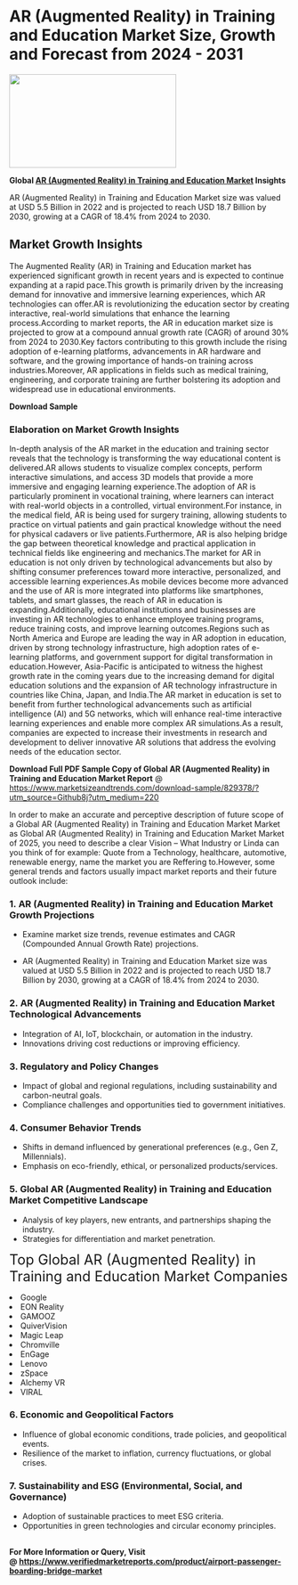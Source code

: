 <H1>AR (Augmented Reality) in Training and Education Market Size, Growth and Forecast from 2024 - 2031</H1><img class="aligncenter size-medium wp-image-584254" src="https://thirdeyenews.in/wp-content/uploads/2024/09/Global-Market-Research-300x168.jpeg" alt="" width="300" height="168" /><p><strong>Global&nbsp;<a href="https://www.marketsizeandtrends.com/download-sample/829378/?utm_source=Github8j?utm_medium=220">AR (Augmented Reality) in Training and Education Market</a> Insights</strong></p><p>AR (Augmented Reality) in Training and Education Market size was valued at USD 5.5 Billion in 2022 and is projected to reach USD 18.7 Billion by 2030, growing at a CAGR of 18.4% from 2024 to 2030.</p><p><h2>Market Growth Insights</h2> <p>The Augmented Reality (AR) in Training and Education market has experienced significant growth in recent years and is expected to continue expanding at a rapid pace.This growth is primarily driven by the increasing demand for innovative and immersive learning experiences, which AR technologies can offer.AR is revolutionizing the education sector by creating interactive, real-world simulations that enhance the learning process.According to market reports, the AR in education market size is projected to grow at a compound annual growth rate (CAGR) of around 30% from 2024 to 2030.Key factors contributing to this growth include the rising adoption of e-learning platforms, advancements in AR hardware and software, and the growing importance of hands-on training across industries.Moreover, AR applications in fields such as medical training, engineering, and corporate training are further bolstering its adoption and widespread use in educational environments.</p> <p><strong>Download Sample</strong></p> <h3>Elaboration on Market Growth Insights</h3> <p>In-depth analysis of the AR market in the education and training sector reveals that the technology is transforming the way educational content is delivered.AR allows students to visualize complex concepts, perform interactive simulations, and access 3D models that provide a more immersive and engaging learning experience.The adoption of AR is particularly prominent in vocational training, where learners can interact with real-world objects in a controlled, virtual environment.For instance, in the medical field, AR is being used for surgery training, allowing students to practice on virtual patients and gain practical knowledge without the need for physical cadavers or live patients.Furthermore, AR is also helping bridge the gap between theoretical knowledge and practical application in technical fields like engineering and mechanics.The market for AR in education is not only driven by technological advancements but also by shifting consumer preferences toward more interactive, personalized, and accessible learning experiences.As mobile devices become more advanced and the use of AR is more integrated into platforms like smartphones, tablets, and smart glasses, the reach of AR in education is expanding.Additionally, educational institutions and businesses are investing in AR technologies to enhance employee training programs, reduce training costs, and improve learning outcomes.Regions such as North America and Europe are leading the way in AR adoption in education, driven by strong technology infrastructure, high adoption rates of e-learning platforms, and government support for digital transformation in education.However, Asia-Pacific is anticipated to witness the highest growth rate in the coming years due to the increasing demand for digital education solutions and the expansion of AR technology infrastructure in countries like China, Japan, and India.The AR market in education is set to benefit from further technological advancements such as artificial intelligence (AI) and 5G networks, which will enhance real-time interactive learning experiences and enable more complex AR simulations.As a result, companies are expected to increase their investments in research and development to deliver innovative AR solutions that address the evolving needs of the education sector.</p> <p><span class=""><strong>Download Full PDF Sample Copy of Global AR (Augmented Reality) in Training and Education Market Report</strong> @ <a href="https://www.marketsizeandtrends.com/download-sample/829378/?utm_source=Github8j?utm_medium=220" target="_blank">https://www.marketsizeandtrends.com/download-sample/829378/?utm_source=Github8j?utm_medium=220</a></span></p><p>In order to make an accurate and perceptive description of future scope of a Global&nbsp;AR (Augmented Reality) in Training and Education Market Market as Global&nbsp;AR (Augmented Reality) in Training and Education Market Market of 2025, you need to describe a clear Vision &ndash; What Industry or Linda can you think of for example: Quote from a Technology, healthcare, automotive, renewable energy, name the market you are Reffering to.However, some general trends and factors usually impact market reports and their future outlook include:</p><h3>1.&nbsp;<strong>AR (Augmented Reality) in Training and Education Market Growth Projections</strong></h3><ul><li>Examine market size trends, revenue estimates and CAGR (Compounded Annual Growth Rate) projections.</li><li><p>AR (Augmented Reality) in Training and Education Market size was valued at USD 5.5 Billion in 2022 and is projected to reach USD 18.7 Billion by 2030, growing at a CAGR of 18.4% from 2024 to 2030.</p></li></ul><h3>2.&nbsp;<strong>AR (Augmented Reality) in Training and Education Market Technological Advancements</strong></h3><ul><li>Integration of AI, IoT, blockchain, or automation in the industry.</li><li>Innovations driving cost reductions or improving efficiency.</li></ul><h3>3.&nbsp;<strong>Regulatory and Policy Changes</strong></h3><ul><li>Impact of global and regional regulations, including sustainability and carbon-neutral goals.</li><li>Compliance challenges and opportunities tied to government initiatives.</li></ul><h3>4.&nbsp;<strong>Consumer Behavior Trends</strong></h3><ul><li>Shifts in demand influenced by generational preferences (e.g., Gen Z, Millennials).</li><li>Emphasis on eco-friendly, ethical, or personalized products/services.</li></ul><h3>5.&nbsp;<strong>Global AR (Augmented Reality) in Training and Education Market Competitive Landscape</strong></h3><ul><li>Analysis of key players, new entrants, and partnerships shaping the industry.</li><li>Strategies for differentiation and market penetration.</li></ul><p data-pm-slice="1 1 []"><span style="color: inherit; font-family: inherit; font-size: 25px;">Top Global AR (Augmented Reality) in Training and Education Market Companies</span></p><div class="" data-test-id=""><p><li>Google</li><li> EON Reality</li><li> GAMOOZ</li><li> QuiverVision</li><li> Magic Leap</li><li> Chromville</li><li> EnGage</li><li> Lenovo</li><li> zSpace</li><li> Alchemy VR</li><li> VIRAL</li></p></div><h3>6.&nbsp;<strong>Economic and Geopolitical Factors</strong></h3><ul><li>Influence of global economic conditions, trade policies, and geopolitical events.</li><li>Resilience of the market to inflation, currency fluctuations, or global crises.</li></ul><h3>7.&nbsp;<strong>Sustainability and ESG (Environmental, Social, and Governance)</strong></h3><ul><li>Adoption of sustainable practices to meet ESG criteria.</li><li>Opportunities in green technologies and circular economy principles.</li></ul><h2><strong style="font-size: 14px;">For More Information or Query, Visit @&nbsp;</strong><a style="background-color: #ffffff; font-size: 14px;" href="https://www.marketsizeandtrends.com/report/ar-augmented-reality-in-training-and-education-market/" target="_blank">https://www.verifiedmarketreports.com/product/airport-passenger-boarding-bridge-market</a></h2>
